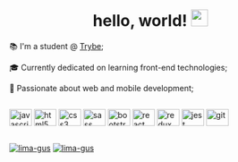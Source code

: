 <h1 align="center"> hello, world! <img height="30" width="30" src="https://raw.githubusercontent.com/kaueMarques/kaueMarques/master/hi.gif" /> </h1>

<p>📚 I'm a student @ <a href="https://www.betrybe.com/"> Trybe</a>;</p> 
<p>🎓 Currently dedicated on learning front-end technologies;</p>
<p>🖤 Passionate about web and mobile development;</p>

##
<p>
<img align="center" height="30" width="40" alt="javascript" src="https://cdn.jsdelivr.net/gh/devicons/devicon/icons/javascript/javascript-original.svg" />
<img align="center" height="30" width="40" alt="html5" src="https://cdn.jsdelivr.net/gh/devicons/devicon/icons/html5/html5-original.svg" />
<img align="center" height="30" width="40" alt="css3" src="https://cdn.jsdelivr.net/gh/devicons/devicon/icons/css3/css3-original.svg" />
<img align="center" height="30" width="40" alt="sass" src="https://cdn.jsdelivr.net/gh/devicons/devicon/icons/sass/sass-original.svg" />
<img align="center" height="30" width="40" alt="bootstrap" src="https://cdn.jsdelivr.net/gh/devicons/devicon/icons/bootstrap/bootstrap-plain.svg" />
<img align="center" height="30" width="40" alt="react" src="https://cdn.jsdelivr.net/gh/devicons/devicon/icons/react/react-original.svg" />
<img align="center" height="30" width="40" alt="redux" src="https://cdn.jsdelivr.net/gh/devicons/devicon/icons/redux/redux-original.svg" />
<img align="center" height="30" width="40" alt="jest" src="https://cdn.jsdelivr.net/gh/devicons/devicon/icons/jest/jest-plain.svg" />
<img align="center" height="30" width="40" alt="git" src="https://cdn.jsdelivr.net/gh/devicons/devicon/icons/git/git-original.svg" />
</p>

##
<p>
<a href="https://linkedin.com/in/lima-gus" target="_blank"><img align="center" src="https://img.shields.io/badge/linkedin-%230077B5.svg?style=for-the-badge&logo=linkedin&logoColor=white" alt="lima-gus"/></a>
<a href="https://lima-gus.github.io/" target="_blank"><img align="center" src="https://img.shields.io/badge/github-%23121011.svg?style=for-the-badge&logo=github&logoColor=white" alt="lima-gus"/></a>
</p>

<!-- 
##
<p align="center"> 
<img height="160em" src="https://github-readme-stats.vercel.app/api?username=lima-gus&show_icons=true&count_private=true&theme=dark" />
<img height="160em" src="https://github-readme-stats.vercel.app/api/top-langs/?username=lima-gus&layout=compact&theme=dark&langs_count=5" />
</p> 
-->
